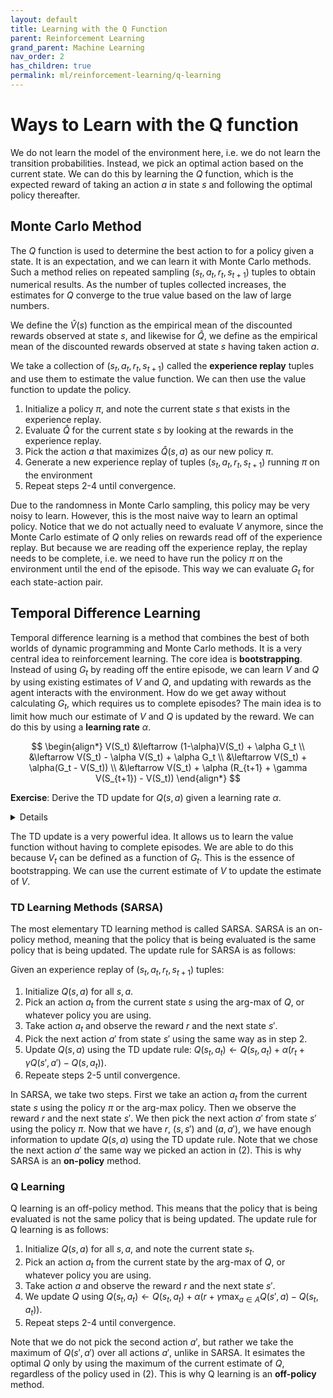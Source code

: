 ```yaml
---
layout: default
title: Learning with the Q Function
parent: Reinforcement Learning
grand_parent: Machine Learning
nav_order: 2
has_children: true
permalink: ml/reinforcement-learning/q-learning
---
```


# Ways to Learn with the Q function

We do not learn the model of the environment here, i.e. we do not learn the transition probabilities. Instead, we pick an optimal action based on the current state. We can do this by learning the $Q$ function, which is the expected reward of taking an action $a$ in state $s$ and following the optimal policy thereafter.

## Monte Carlo Method

The $Q$ function is used to determine the best action to for a policy given a state. It is an expectation, and we can learn it with Monte Carlo methods. Such a method relies on repeated sampling $(s_t,a_t,r_t, s_{t+1})$ tuples to obtain numerical results. As the number of tuples collected increases, the estimates for $Q$ converge to the true value based on the law of large numbers. 

We define the $\hat{V}(s)$ function as the empirical mean of the discounted rewards observed at state $s$, and likewise for $\hat{Q}$, we define as the empirical mean of the discounted rewards observed at state $s$ having taken action $a$.

We take a collection of $(s_t,a_t,r_t, s_{t+1})$ called the **experience replay** tuples and use them to estimate the value function. We can then use the value function to update the policy.

1. Initialize a policy $\pi$, and note the current state $s$ that exists in the experience replay.
2. Evaluate $\hat{Q}$ for the current state $s$ by looking at the rewards in the experience replay.
3. Pick the action $a$ that maximizes $\hat{Q}(s,a)$ as our new policy $\pi$.
4. Generate a new experience replay of tuples $(s_t,a_t,r_t, s_{t+1})$ running $\pi$ on the environment
5. Repeat steps 2-4 until convergence.

Due to the randomness in Monte Carlo sampling, this policy may be very noisy to learn. However, this is the most naive way to learn an optimal policy. Notice that we do not actually need to evaluate $V$ anymore, since the Monte Carlo estimate of $Q$ only relies on rewards read off of the experience replay. But because we are reading off the experience replay, the replay needs to be complete, i.e. we need to have run the policy $\pi$ on the environment until the end of the episode. This way we can evaluate $G_t$ for each state-action pair.

## Temporal Difference Learning

Temporal difference learning is a method that combines the best of both worlds of dynamic programming and Monte Carlo methods. It is a very central idea to reinforcement learning. The core idea is **bootstrapping**. Instead of using $G_t$ by reading off the entire episode, we can learn $V$ and $Q$ by using existing estimates of $V$ and $Q$, and updating with rewards as the agent interacts with the environment. How do we get away without calculating $G_t$, which requires us to complete episodes? The main idea is to limit how much our estimate of $V$ and $Q$ is updated by the reward. We can do this by using a **learning rate** $\alpha$.

$$
\begin{align*}
V(S_t) &\leftarrow (1-\alpha)V(S_t) + \alpha G_t  \\
&\leftarrow V(S_t) - \alpha V(S_t) + \alpha G_t \\
&\leftarrow V(S_t) + \alpha(G_t - V(S_t)) \\
&\leftarrow V(S_t) + \alpha (R_{t+1} + \gamma V(S_{t+1}) - V(S_t))
\end{align*}
$$

**Exercise**: Derive the TD update for $Q(s,a)$ given a learning rate $\alpha$.
<details>
$Q(s_t, a_t) + \alpha (R_{t+1} + \gamma Q(s_{t+1}, a_t) - Q(s_t, a_t))$
</details>

The TD update is a very powerful idea. It allows us to learn the value function without having to complete episodes. We are able to do this because $V_t$ can be defined as a function of $G_t$. This is the essence of bootstrapping. We can use the current estimate of $V$ to update the estimate of $V$.

### TD Learning Methods (SARSA)

The most elementary TD learning method is called SARSA. SARSA is an on-policy method, meaning that the policy that is being evaluated is the same policy that is being updated. The update rule for SARSA is as follows:

Given an experience replay of $(s_t, a_t, r_t, s_{t+1})$ tuples:

1. Initialize $Q(s,a)$ for all $s,a$.
2. Pick an action $a_t$ from the current state $s$ using the arg-max of $Q$, or whatever policy you are using.
3. Take action $a_t$ and observe the reward $r$ and the next state $s'$.
4. Pick the next action $a'$ from state $s'$ using the same way as in step 2.
5. Update $Q(s,a)$ using the TD update rule: $Q(s_t, a_t) \leftarrow Q(s_t, a_t) + \alpha(r_t + \gamma Q(s', a') - Q(s, a_t))$.
6. Repeate steps 2-5 until convergence.

In SARSA, we take two steps. First we take an action $a_t$ from the current state $s$ using the policy $\pi$ or the arg-max policy. Then we observe the reward $r$ and the next state $s'$. We then pick the next action $a'$ from state $s'$ using the policy $\pi$. Now that we have $r$, $(s, s')$ and $(a, a')$, we have enough information to update $Q(s,a)$ using the TD update rule. Note that we chose the next action $a'$ the same way we picked an action in (2). This is why SARSA is an **on-policy** method.

### Q Learning

Q learning is an off-policy method. This means that the policy that is being evaluated is not the same policy that is being updated. The update rule for Q learning is as follows:

1. Initialize $Q(s,a)$ for all $s,a$, and note the current state $s_t$.
2. Pick an action $a_t$ from the current state by the arg-max of $Q$, or whatever policy you are using.
3. Take action $a$ and observe the reward $r$ and the next state $s'$.
4. We update $Q$ using $Q(s_t, a_t) \leftarrow Q(s_t, a_t) + \alpha(r + \gamma \max_{a\in A} Q(s', a) - Q(s_t, a_t))$.
5. Repeat steps 2-4 until convergence.

Note that we do not pick the second action $a'$, but rather we take the maximum of $Q(s', a')$ over all actions $a'$, unlike in SARSA.  It esimates the optimal $Q$ only by using the maximum of the current estimate of $Q$, regardless of the policy used in (2). This is why Q learning is an **off-policy** method.

